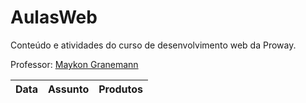 # AulasWeb

Conteúdo e atividades do curso de desenvolvimento web da Proway.

Professor: [Maykon Granemann](https://github.com/maykondgranemann)

| Data | Assunto | Produtos |
| --- | --- | --- |
